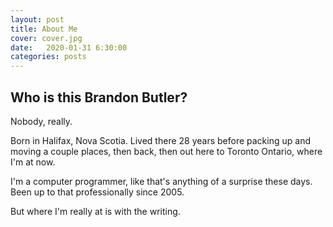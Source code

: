 ```yaml
---
layout: post
title: About Me
cover: cover.jpg
date:   2020-01-31 6:30:00
categories: posts
---
```


## Who is this Brandon Butler?

Nobody, really.

Born in Halifax, Nova Scotia. Lived there 28 years before packing up and moving a couple places, then back, then out here to Toronto Ontario, where I'm at now.

I'm a computer programmer, like that's anything of a surprise these days. Been up to that professionally since 2005.

But where I'm really at is with the writing.